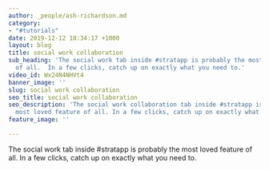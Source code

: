 ```yaml
---
author: _people/ash-richardson.md
category:
- "#tutorials"
date: 2019-12-12 18:34:17 +1000
layout: blog
title: social work collaboration
sub_heading: 'The social work tab inside #stratapp is probably the most loved feature
  of all.  In a few clicks, catch up on exactly what you need to.'
video_id: Wx24N4NHVt4
banner_image: ''
slug: social work collaboration
seo_title: social work collaboration
seo_description: 'The social work collaboration tab inside #stratapp is probably the
  most loved feature of all. In a few clicks, catch up on exactly what you need to.'
feature_image: ''

---
```

The social work tab inside #stratapp is probably the most loved feature of all.  In a few clicks, catch up on exactly what you need to.